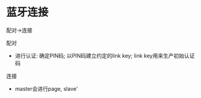# 蓝牙连接

配对->连接

配对

* 进行认证: 确定PIN码; 以PIN码建立约定的link key; link key用来生产初始认证码

连接

* master会进行page, slave'